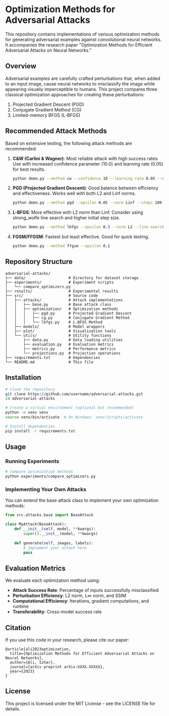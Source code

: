 # Optimization Methods for Adversarial Attacks

This repository contains implementations of various optimization methods for generating adversarial examples against convolutional neural networks. It accompanies the research paper "Optimization Methods for Efficient Adversarial Attacks on Neural Networks."

## Overview

Adversarial examples are carefully crafted perturbations that, when added to an input image, cause neural networks to misclassify the image while appearing visually imperceptible to humans. This project compares three classical optimization approaches for creating these perturbations:

1. Projected Gradient Descent (PGD)
2. Conjugate Gradient Method (CG)
3. Limited-memory BFGS (L-BFGS)

## Recommended Attack Methods

Based on extensive testing, the following attack methods are recommended:

1. **C&W (Carlini & Wagner)**: Most reliable attack with high success rates. Use with increased confidence parameter (10.0) and learning rate (0.05) for best results.
   ```bash
   python demo.py --method cw --confidence 10 --learning-rate 0.05 --c-init 0.1 --steps 500
   ```

2. **PGD (Projected Gradient Descent)**: Good balance between efficiency and effectiveness. Works well with both L2 and Linf norms.
   ```bash
   python demo.py --method pgd --epsilon 0.05 --norm Linf --steps 100
   ```

3. **L-BFGS**: More effective with L2 norm than Linf. Consider using strong_wolfe line search and higher initial step size.
   ```bash
   python demo.py --method lbfgs --epsilon 0.3 --norm L2 --line-search-fn strong_wolfe
   ```

4. **FGSM/FFGSM**: Fastest but least effective. Good for quick testing.
   ```bash
   python demo.py --method ffgsm --epsilon 0.1
   ```

## Repository Structure

```
adversarial-attacks/
├── data/                   # Directory for dataset storage
├── experiments/            # Experiment scripts
│   └── compare_optimizers.py
├── results/                # Experimental results
├── src/                    # Source code
│   ├── attacks/            # Attack implementations
│   │   ├── base.py         # Base attack class
│   │   ├── optimization/   # Optimization methods
│   │   │   ├── pgd.py      # Projected Gradient Descent
│   │   │   ├── cg.py       # Conjugate Gradient Method
│   │   │   └── lbfgs.py    # L-BFGS Method
│   ├── models/             # Model wrappers
│   ├── plot/               # Visualization tools
│   └── utils/              # Utility functions
│       ├── data.py         # Data loading utilities
│       ├── evaluation.py   # Evaluation metrics
│       ├── metrics.py      # Performance metrics
│       └── projections.py  # Projection operations
├── requirements.txt        # Dependencies
└── README.md               # This file
```

## Installation

```bash
# Clone the repository
git clone https://github.com/username/adversarial-attacks.git
cd adversarial-attacks

# Create a virtual environment (optional but recommended)
python -m venv venv
source venv/bin/activate  # On Windows: venv\Scripts\activate

# Install dependencies
pip install -r requirements.txt
```

## Usage

### Running Experiments

```bash
# Compare optimization methods
python experiments/compare_optimizers.py
```

### Implementing Your Own Attacks

You can extend the base attack class to implement your own optimization methods:

```python
from src.attacks.base import BaseAttack

class MyAttack(BaseAttack):
    def __init__(self, model, **kwargs):
        super().__init__(model, **kwargs)
        
    def generate(self, images, labels):
        # Implement your attack here
        pass
```

## Evaluation Metrics

We evaluate each optimization method using:

- **Attack Success Rate**: Percentage of inputs successfully misclassified
- **Perturbation Efficiency**: L2 norm, L∞ norm, and SSIM
- **Computational Efficiency**: Iterations, gradient computations, and runtime
- **Transferability**: Cross-model success rate

## Citation

If you use this code in your research, please cite our paper:

```
@article{ali2023optimization,
  title={Optimization Methods for Efficient Adversarial Attacks on Neural Networks},
  author={Ali, Izhar},
  journal={arXiv preprint arXiv:XXXX.XXXXX},
  year={2023}
}
```

## License

This project is licensed under the MIT License - see the LICENSE file for details.